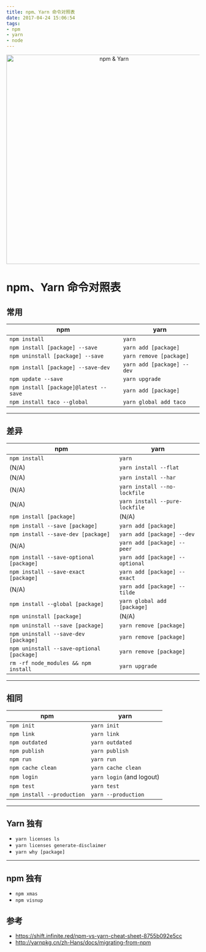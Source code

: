 ```yaml
---
title: npm、Yarn 命令对照表
date: 2017-04-24 15:06:54
tags:
- npm
- yarn
- node
---
```



<p align="center">
    <img alt="npm & Yarn" src="./logos.png" width="546">
</p>


# npm、Yarn 命令对照表

## 常用

| npm | yarn |
| ---- | ---- |
| `npm install` | `yarn` |
| `npm install [package] --save` | `yarn add [package]` |
| `npm uninstall [package] --save` | `yarn remove [package]` |
| `npm install [package] --save-dev` | `yarn add [package] --dev` |
| `npm update --save` | `yarn upgrade` |
| `npm install [package]@latest --save` | `yarn add [package]` |
| `npm install taco --global` | `yarn global add taco` |

---


## 差异  

| npm | yarn |
| ---- | ---- |
| `npm install` | `yarn` |
| (N/A) | `yarn install --flat` |
| (N/A) | `yarn install --har` |
| (N/A) | `yarn install --no-lockfile` |
| (N/A) | `yarn install --pure-lockfile` |
| `npm install [package]` | (N/A) |
| `npm install --save [package]` | `yarn add [package]` |
| `npm install --save-dev [package]` | `yarn add [package] --dev` |
| (N/A) | `yarn add [package] --peer` |
| `npm install --save-optional [package]` | `yarn add [package] --optional` |
| `npm install --save-exact [package]` | `yarn add [package] --exact` |
| (N/A) | `yarn add [package] --tilde` |
| `npm install --global [package]` | `yarn global add [package]` |
| `npm uninstall [package]` | (N/A) |
| `npm uninstall --save [package]` | `yarn remove [package]` |
| `npm uninstall --save-dev [package]` | `yarn remove [package]` |
| `npm uninstall --save-optional [package]` | `yarn remove [package]` |
| `rm -rf node_modules && npm install` | `yarn upgrade` |

---

## 相同
| npm | yarn |
| ---- | ---- |
| `npm init` | `yarn init` |
| `npm link` | `yarn link` |
| `npm outdated` | `yarn outdated` |
| `npm publish` | `yarn publish` |
| `npm run` | `yarn run` |
| `npm cache clean` | `yarn cache clean` |
| `npm login` | `yarn login` (and logout) |
| `npm test` | `yarn test` |
| `npm install --production` | `yarn --production` |

---

## Yarn 独有
- `yarn licenses ls`
- `yarn licenses generate-disclaimer`
- `yarn why [package]`

---

## npm 独有
- `npm xmas`
- `npm visnup`


## 参考
- https://shift.infinite.red/npm-vs-yarn-cheat-sheet-8755b092e5cc
- http://yarnpkg.cn/zh-Hans/docs/migrating-from-npm